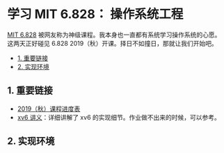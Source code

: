 # 学习 MIT 6.828： 操作系统工程

[MIT 6.828](https://pdos.csail.mit.edu/6.828/2019/schedule.html) 被网友称为神级课程。我本身也一直都有系统学习操作系统的心愿。这两天正好碰见 6.828 2019（秋）开课。择日不如撞日，那就让我们开始吧。

<!-- TOC depthFrom:2 -->

- [1. 重要链接](#1-重要链接)
- [2. 实现环境](#2-实现环境)

<!-- /TOC -->

## 1. 重要链接

- [2019（秋）课程进度表](https://pdos.csail.mit.edu/6.828/2019/schedule.html)
- [xv6 讲义](https://pdos.csail.mit.edu/6.828/2019/xv6/book-riscv-rev0.pdf)：详细讲解了 xv6 的实现细节。作业做不出来的时候，可以参考。

## 2. 实现环境
